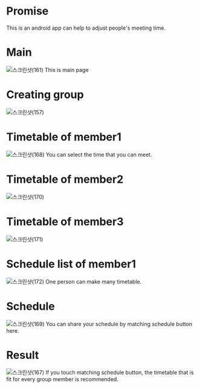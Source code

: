 # Promise
This is an android app can help to adjust people's meeting time.

# Main
![스크린샷(161)](https://user-images.githubusercontent.com/86188446/183825784-99da15fd-97a9-472c-824d-82ff7e74a43e.png)
This is main page


# Creating group
![스크린샷(157)](https://user-images.githubusercontent.com/86188446/183825388-05d97ec9-3769-4cc9-a1aa-3caa3613d551.png)



# Timetable of member1
![스크린샷(168)](https://user-images.githubusercontent.com/86188446/183825478-4f001e5a-3600-43f6-a599-76e56161da33.png)
You can select the time that you can meet.


# Timetable of member2
![스크린샷(170)](https://user-images.githubusercontent.com/86188446/183825633-79315608-3f41-4ef7-bc15-35f0ba444656.png)


# Timetable of member3
![스크린샷(171)](https://user-images.githubusercontent.com/86188446/183825664-6603ba68-9f6c-4f0a-ade9-93aba4e24a7f.png)


# Schedule list of member1
![스크린샷(172)](https://user-images.githubusercontent.com/86188446/183825002-c70656db-ddbb-4e12-b36d-94f668755769.png)
One person can make many timetable.


# Schedule
![스크린샷(169)](https://user-images.githubusercontent.com/86188446/183824679-f23e2a7b-0c4b-4a17-b063-d2e2c405b50b.png)
You can share your schedule by matching schedule button here.


# Result
![스크린샷(167)](https://user-images.githubusercontent.com/86188446/183825709-6084ebab-eed1-4308-8bd8-1dd41e5cbc3c.png)
If you touch matching schedule button, the timetable that is fit for every group member is recommended.
